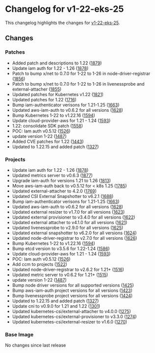 # Changelog for v1-22-eks-25

This changelog highlights the changes for [v1-22-eks-25](https://github.com/aws/eks-distro/tree/v1-22-eks-25).

## Changes

### Patches
* Added patch and descriptions to 1.22 ([1879](https://github.com/aws/eks-distro/pull/1879))
* Update iam auth for 1.22 - 1.26 ([1878](https://github.com/aws/eks-distro/pull/1878))
* Patch to bump x/net to 0.7.0 for 1-22 to 1-26 in node-driver-registrar ([1856](https://github.com/aws/eks-distro/pull/1856))
* Patch to bump x/net to 0.7.0 for 1-22 to 1-26 in livenessprobe and external-attacher ([1855](https://github.com/aws/eks-distro/pull/1855))
* Updated patches for Kubernetes v1.22 ([1821](https://github.com/aws/eks-distro/pull/1821))
* Updated patches for 1.22 ([1716](https://github.com/aws/eks-distro/pull/1716))
* Bump iam-authenticator verisons for 1.21-1.25 ([1663](https://github.com/aws/eks-distro/pull/1663))
* Updated aws-iam-auth to v0.6.2 for all versions ([1628](https://github.com/aws/eks-distro/pull/1628))
* Bump Kubernetes 1-22 to v1.22.16 ([1594](https://github.com/aws/eks-distro/pull/1594))
* Update cloud-provider-aws for 1.21 - 1.24 ([1593](https://github.com/aws/eks-distro/pull/1593))
* 1.22: consolidate SDK patch ([1558](https://github.com/aws/eks-distro/pull/1558))
* POC: Iam auth v0.5.12 ([1526](https://github.com/aws/eks-distro/pull/1526))
* update version 1-22 ([1487](https://github.com/aws/eks-distro/pull/1487))
* Added CVE patches for 1.22 ([1443](https://github.com/aws/eks-distro/pull/1443))
* Updated to 1.22.15 and added patch ([1327](https://github.com/aws/eks-distro/pull/1327))

### Projects
* Update iam auth for 1.22 - 1.26 ([1878](https://github.com/aws/eks-distro/pull/1878))
* Updated metrics server to v0.6.3 ([1877](https://github.com/aws/eks-distro/pull/1877))
* Upgrade iam-auth for versions 1.21 to 1.26 ([1813](https://github.com/aws/eks-distro/pull/1813))
* Move aws-iam-auth back to v0.5.12 for < k8s 1.25 ([1785](https://github.com/aws/eks-distro/pull/1785))
* Updated external-attacher to 4.2.0 ([1769](https://github.com/aws/eks-distro/pull/1769))
* Updated CSI External Snapshotter to v6.2.1 ([1688](https://github.com/aws/eks-distro/pull/1688))
* Bump iam-authenticator verisons for 1.21-1.25 ([1663](https://github.com/aws/eks-distro/pull/1663))
* Updated aws-iam-auth to v0.6.2 for all versions ([1628](https://github.com/aws/eks-distro/pull/1628))
* Updated external resizer to v1.7.0 for all versions ([1623](https://github.com/aws/eks-distro/pull/1623))
* Updated external provisioner to v3.4.0 for all versions ([1622](https://github.com/aws/eks-distro/pull/1622))
* Updated external attacher to v4.1.0 for all versions ([1621](https://github.com/aws/eks-distro/pull/1621))
* Updated livenessprobe to v2.9.0 for all versions ([1625](https://github.com/aws/eks-distro/pull/1625))
* Updated external snapshotter to v6.2.0 for all versions ([1624](https://github.com/aws/eks-distro/pull/1624))
* Updated node-driver-registrar to v2.7.0 for all versions ([1626](https://github.com/aws/eks-distro/pull/1626))
* Bump Kubernetes 1-22 to v1.22.16 ([1594](https://github.com/aws/eks-distro/pull/1594))
* Bump etcd version to v3.5.6 for 1.22-1.24 ([1586](https://github.com/aws/eks-distro/pull/1586))
* Update cloud-provider-aws for 1.21 - 1.24 ([1593](https://github.com/aws/eks-distro/pull/1593))
* POC: Iam auth v0.5.12 ([1526](https://github.com/aws/eks-distro/pull/1526))
* Add ccm to projects ([1522](https://github.com/aws/eks-distro/pull/1522))
* Updated node-driver-registrar to v2.6.2 for 1.21+ ([1516](https://github.com/aws/eks-distro/pull/1516))
* Updated metric server to v0.6.2 for 1.21+ ([1515](https://github.com/aws/eks-distro/pull/1515))
* update version 1-22 ([1487](https://github.com/aws/eks-distro/pull/1487))
* Bump node driver versions for all supported versions ([1425](https://github.com/aws/eks-distro/pull/1425))
* Bump aws-iam-auth project versions for all versions ([1423](https://github.com/aws/eks-distro/pull/1423))
* Bump livenessprobe project versions for all versions ([1424](https://github.com/aws/eks-distro/pull/1424))
* Updated to 1.22.15 and added patch ([1327](https://github.com/aws/eks-distro/pull/1327))
* Update cni to v0.9.0 for 1.21 and 1.22 ([1301](https://github.com/aws/eks-distro/pull/1301))
* Updated kubernetes-csi/external-attacher to v4.0.0 ([1275](https://github.com/aws/eks-distro/pull/1275))
* Updated kubernetes-csi/external-provisioner to v3.3.0 ([1274](https://github.com/aws/eks-distro/pull/1274))
* Updated kubernetes-csi/external-resizer to v1.6.0 ([1270](https://github.com/aws/eks-distro/pull/1270))

### Base Image
No changes since last release

